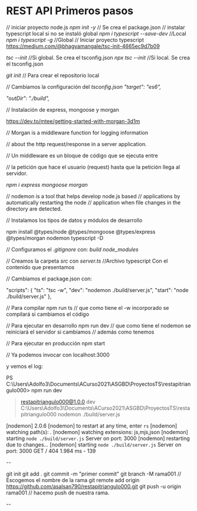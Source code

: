 # REST API Primeros pasos


// iniciar proyecto node.js
*npm init -y*   // Se crea el package.json
// instalar typescript local si no se instaló global
*npm i typescript --save-dev*         //Local
*npm i typescript -g*                 //Global
// Iniciar proyecto typescript
https://medium.com/@bhagyamangale/tsc-init-4665ec9d7b09

*tsc --init*                         //Si global. Se crea el tsconfig.json
*npx tsc --init*                     //Si local. Se crea el tsconfig.json

*git init*                            // Para crear el repositorio local

// Cambiamos la configuración del *tsconfig.json*
*"target": "es6",*

*"outDir": "./build",*

// Instalación de express, mongoose y morgan

https://dev.to/mtee/getting-started-with-morgan-3d1m

// Morgan is a middleware function for logging information 

// about the http request/response in a server application.

// Un middleware es un bloque de código que se ejecuta entre 

// la petición que hace el usuario (request) hasta que la petición llega al servidor.

*npm i express mongoose morgan*

// nodemon is a tool that helps develop node.js based 
// applications by automatically restarting the node 
// application when file changes in the directory are detected.

// Instalamos los tipos de datos y módulos de desarrollo

npm install @types/node @types/mongoose @types/express @types/morgan nodemon typescript -D


// Configuramos el *.gitignore* con:
*build*
*node_modules*

// Creamos la carpeta *src* con *server.ts*   //Archivo typescript
Con el contenido que presentamos

// Cambiamos el package.json con:

  "scripts": {
    "ts": "tsc -w",
    "dev": "nodemon ./build/server.js",
    "start": "node ./build/server.js"
  },

  // Para compilar
  npm run ts  // que como tiene el -w incorporado se compilará si cambiamos el código
  
  // Para ejecutar en desarrollo
  npm run dev  // que como tiene el nodemon se reiniciará el servidor si cambiamos
                // además como tenemos 
  
  // Para ejecutar en producción
  npm start

  // Ya podemos invocar con localhost:3000

  y vemos el log:

  PS C:\Users\Adolfo3\Documents\ACurso2021\ASGBD\ProyectosTS\restapitriangulo000> npm run dev

> restapitriangulo000@1.0.0 dev C:\Users\Adolfo3\Documents\ACurso2021\ASGBD\ProyectosTS\restapitriangulo000
> nodemon ./build/server.js

[nodemon] 2.0.6
[nodemon] to restart at any time, enter `rs`
[nodemon] watching path(s): *.*
[nodemon] watching extensions: js,mjs,json
[nodemon] starting `node ./build/server.js`
Server on port: 3000
[nodemon] restarting due to changes...
[nodemon] starting `node ./build/server.js`
Server on port: 3000
GET / 404 1.984 ms - 139

--


git init
git add .
git commit -m "primer commit"
git branch -M rama001   // Escogemos el nombre de la rama
git remote add origin https://github.com/asalsan790/restapitriangulo000.git
git push -u origin rama001  // hacemo push de nuestra rama.


--
